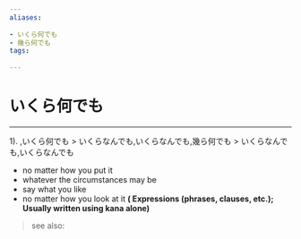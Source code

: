 ```yaml
---
aliases:
    
- いくら何でも
- 幾ら何でも
tags:
    
---
```


# いくら何でも
---
1).
,いくら何でも > いくらなんでも,いくらなんでも,幾ら何でも > いくらなんでも,いくらなんでも

- no matter how you put it
- whatever the circumstances may be
- say what you like
- no matter how you look at it
**( Expressions (phrases, clauses, etc.); Usually written using kana alone)**
> see also: 
            